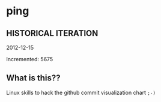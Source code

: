 # ping

## HISTORICAL ITERATION
2012-12-15

Incremented: 5675

## What is this?? 
Linux skills to hack the github commit visualization chart `;-)`
